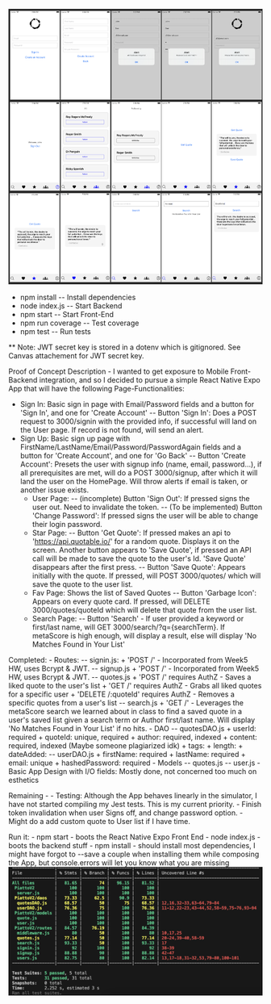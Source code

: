 ![Image Alt Text](AppScreens.png)
- npm install		-- Install dependencies
- node index.js		-- Start Backend	
- npm start		-- Start Front-End
- npm run coverage	-- Test coverage
- npm test 		-- Run tests	

** Note: JWT secret key is stored in a dotenv which is gitignored. See Canvas attachement for JWT secret key.

Proof of Concept
Description - I wanted to get exposure to Mobile Front-Backend integration, and so I decided to pursue a simple React Native Expo App that will have the following Page-Functionalities:
 - Sign In: Basic sign in page with Email/Password fields and a button for 'Sign In', and one for 'Create Account'
		-- Button 'Sign In': Does a POST request to 3000/signin with the provided info, if successful will land on the User page. If record is not found, will send an alert.
 - Sign Up: Basic sign up page with FirstName/LastName/Email/Password/PasswordAgain fields and a button for 'Create Account', and one for 'Go Back'
		-- Button 'Create Account': Presets the user with signup info (name, email, password...), if all prerequisites are met, will do a POST 3000/signup, after which it will land the user on the HomePage. Will throw alerts if email is taken, or another issue exists.
	- User Page: 
		-- (incomplete) Button 'Sign Out': If pressed signs the user out. Need to invalidate the token.
		-- (To be implemented) Button 'Change Password': If pressed signs the user will be able to change their login password.
	- Star Page:
		-- Button 'Get Quote': If pressed makes an api to 'https://api.quotable.io/' for a random quote. Displays it on the screen. Another button appears to 'Save Quote', if pressed an API call will be made to save the quote to the user's Id. 'Save Quote' disappears after the first press.
		-- Button 'Save Quote': Appears initially with the quote. If pressed, will POST 3000/quotes/ which will save the quote to the user list.
	- Fav Page: Shows the list of Saved Quotes
		-- Button 'Garbage Icon': Appears on every quote card. If pressed, will DELETE 3000/quotes/quoteId which will delete that quote from the user list.		
	- Search Page:
		-- Button 'Search' - If user provided a keyword or first/last name, will GET 3000/search/?q={searchTerm}. If metaScore is high enough, will display a result, else will display 'No Matches Found in Your List'

Completed:
	- Routes:
		-- signin.js:
			+ 'POST /' - Incorporated from Week5 HW, uses Bcrypt & JWT.
		-- signup.js
			+ 'POST /' - Incorporated from Week5 HW, uses Bcrypt & JWT.
		-- quotes.js
			+ 'POST /' requires AuthZ - Saves a liked quote to the user's list
			+ 'GET /' requires AuthZ - Grabs all liked quotes for a specific user
			+ 'DELETE /:quoteId' requires AuthZ - Removes a specific quotes from a user's list
		-- search.js
			+ 'GET /' - Leverages the metaScore search we learned about in class to find a saved quote in a user's saved list given a search term or Author first/last name. Will display 'No Matches Found in Your List' if no hits.
   	- DAO
		-- quotesDAO.js
  		+ userId: required
    		+ quoteId: unique, required
      		+ author: required, indexed
		+ content: required, indexed (Maybe someone plagiarized idk)
  		+ tags:
    		+ length:
      		+ dateAdded:
		-- userDAO.js
			+ firstName: required
			+ lastName: required
			+ email: unique
			+ hashedPassword: required
	- Models
		-- quotes.js
		-- user.js
	- Basic App Design with I/O fields: Mostly done, not concerned too much on esthetics 

Remaining - 
	- Testing: Although the App behaves linearly in the simulator, I have not started compiling my Jest tests. This is my current priority.
	- Finish token invalidation when user Signs off, and change password option.
	- Might do a add custom quote to User list if I have time.

Run it: 
	- npm start - boots the React Native Expo Front End
	- node index.js - boots the backend stuff
	- npm install - should install most dependencies, I might have forgot to --save a couple when installing them while composing the App, but console.errors will let you know what you are missing
![Image Alt Text](JestTestResults.png)
